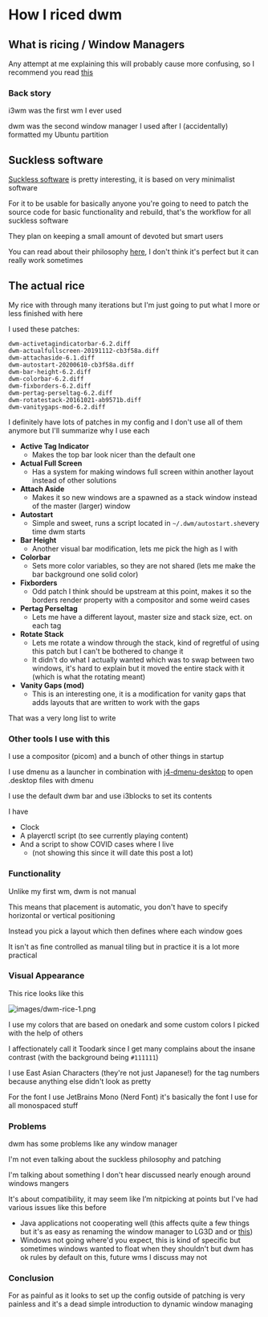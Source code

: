﻿<meta property="og:title" content="Ricing dwm" />
<meta property="title" content="Ricing dwm" />
<title>Ricing journey: dwm</title>

# How I riced dwm

## What is ricing / Window Managers

Any attempt at me explaining this will probably cause more confusing, so I recommend you read [this](https://www.reddit.com/r/unixporn/wiki/index)

### Back story

i3wm was the first wm I ever used

dwm was the second window manager I used after I (accidentally) formatted my Ubuntu partition

## Suckless software

[Suckless software](https://suckless.org/) is pretty interesting, it is based on very minimalist software

For it to be usable for basically anyone you're going to need to patch the source code for basic functionality and rebuild, that's the workflow for all suckless software

They plan on keeping a small amount of devoted but smart users

You can read about their philosophy [here](https://suckless.org/philosophy/), I don't think it's perfect but it can really work sometimes

## The actual rice

My rice with through many iterations but I'm just going to put what I more or less finished with here

I used these patches:

```
dwm-activetagindicatorbar-6.2.diff
dwm-actualfullscreen-20191112-cb3f58a.diff
dwm-attachaside-6.1.diff
dwm-autostart-20200610-cb3f58a.diff
dwm-bar-height-6.2.diff
dwm-colorbar-6.2.diff
dwm-fixborders-6.2.diff
dwm-pertag-perseltag-6.2.diff
dwm-rotatestack-20161021-ab9571b.diff
dwm-vanitygaps-mod-6.2.diff
```

I definitely have lots of patches in my config and I don't use all of them anymore but I'll summarize why I use each

- **Active Tag Indicator**
  - Makes the top bar look nicer than the default one
- **Actual Full Screen**
  - Has a system for making windows full screen within another layout instead of other solutions
- **Attach Aside**
  - Makes it so new windows are a spawned as a stack window instead of the master (larger) window
- **Autostart**
  - Simple and sweet, runs a script located in `~/.dwm/autostart.sh`every time dwm starts
- **Bar Height**
  - Another visual bar modification, lets me pick the high as I with
- **Colorbar**
  - Sets more color variables, so they are not shared (lets me make the bar background one solid color)
- **Fixborders**
  - Odd patch I think should be upstream at this point, makes it so the borders render property with a compositor and some weird cases
- **Pertag Perseltag**
  - Lets me have a different layout, master size and stack size, ect. on each tag
- **Rotate Stack**
  - Lets me rotate a window through the stack, kind of regretful of using this patch but I can't be bothered to change it
  - It didn't do what I actually wanted which was to swap between two windows, it's hard to explain but it moved the entire stack with it (which is what the rotating meant)
- **Vanity Gaps (mod)**
  - This is an interesting one, it is a modification for vanity gaps that adds layouts that are written to work with the gaps

That was a very long list to write

### Other tools I use with this

I use a compositor (picom) and a bunch of other things in startup

I use dmenu as a launcher in combination with [j4-dmenu-desktop](https://github.com/enkore/j4-dmenu-desktop) to open .desktop files with dmenu

I use the default dwm bar and use i3blocks to set its contents

I have

- Clock
- A playerctl script (to see currently playing content)
- And a script to show COVID cases where I live
  - (not showing this since it will date this post a lot)

### Functionality

Unlike my first wm, dwm is not manual

This means that placement is automatic, you don't have to specify horizontal or vertical positioning

Instead you pick a layout which then defines where each window goes

It isn't as fine controlled as manual tiling but in practice it is a lot more practical

### Visual Appearance

This rice looks like this

![images/dwm-rice-1.png](dwm-rice-1)

I use my colors that are based on onedark and some custom colors I picked with the help of others

I affectionately call it Toodark since I get many complains about the insane contrast (with the background being `#111111`)

I use East Asian Characters (they're not just Japanese!) for the tag numbers because anything else didn't look as pretty

For the font I use JetBrains Mono (Nerd Font) it's basically the font I use for all monospaced stuff

### Problems

dwm has some problems like any window manager

I'm not even talking about the suckless philosophy and patching

I'm talking about something I don't hear discussed nearly enough around windows mangers

It's about compatibility, it may seem like I’m nitpicking at points but I've had various issues like this before

- Java applications not cooperating well (this affects quite a few things but it's as easy as renaming the window manager to LG3D and or [this](https://wiki.archlinux.org/index.php/Dwm#Fixing_misbehaving_Java_applications))
- Windows not going where'd you expect, this is kind of specific but sometimes windows wanted to float when they shouldn't but dwm has ok rules by default on this, future wms I discuss may not

### Conclusion

For as painful as it looks to set up the config outside of patching is very painless and it's a dead simple introduction to dynamic window managing
